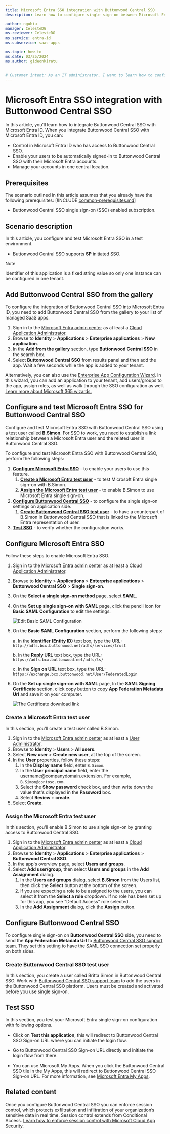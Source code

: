 ```yaml
---
title: Microsoft Entra SSO integration with Buttonwood Central SSO
description: Learn how to configure single sign-on between Microsoft Entra ID and Buttonwood Central SSO.

author: nguhiu
manager: CelesteDG
ms.reviewer: CelesteDG
ms.service: entra-id
ms.subservice: saas-apps

ms.topic: how-to
ms.date: 03/25/2024
ms.author: gideonkiratu


# Customer intent: As an IT administrator, I want to learn how to configure single sign-on between Microsoft Entra ID and Buttonwood Central SSO so that I can control who has access to Buttonwood Central SSO, enable automatic sign-in with Microsoft Entra accounts, and manage my accounts in one central location.
---
```


# Microsoft Entra SSO integration with Buttonwood Central SSO

In this article,  you'll learn how to integrate Buttonwood Central SSO with Microsoft Entra ID. When you integrate Buttonwood Central SSO with Microsoft Entra ID, you can:

* Control in Microsoft Entra ID who has access to Buttonwood Central SSO.
* Enable your users to be automatically signed-in to Buttonwood Central SSO with their Microsoft Entra accounts.
* Manage your accounts in one central location.

## Prerequisites
The scenario outlined in this article assumes that you already have the following prerequisites:
[!INCLUDE [common-prerequisites.md](~/identity/saas-apps/includes/common-prerequisites.md)]
* Buttonwood Central SSO single sign-on (SSO) enabled subscription.

## Scenario description

In this article,  you configure and test Microsoft Entra SSO in a test environment.

* Buttonwood Central SSO supports **SP** initiated SSO.

> [!NOTE]
> Identifier of this application is a fixed string value so only one instance can be configured in one tenant.

## Add Buttonwood Central SSO from the gallery

To configure the integration of Buttonwood Central SSO into Microsoft Entra ID, you need to add Buttonwood Central SSO from the gallery to your list of managed SaaS apps.

1. Sign in to the [Microsoft Entra admin center](https://entra.microsoft.com) as at least a [Cloud Application Administrator](~/identity/role-based-access-control/permissions-reference.md#cloud-application-administrator).
1. Browse to **Identity** > **Applications** > **Enterprise applications** > **New application**.
1. In the **Add from the gallery** section, type **Buttonwood Central SSO** in the search box.
1. Select **Buttonwood Central SSO** from results panel and then add the app. Wait a few seconds while the app is added to your tenant.

 Alternatively, you can also use the [Enterprise App Configuration Wizard](https://portal.office.com/AdminPortal/home?Q=Docs#/azureadappintegration). In this wizard, you can add an application to your tenant, add users/groups to the app, assign roles, as well as walk through the SSO configuration as well. [Learn more about Microsoft 365 wizards.](/microsoft-365/admin/misc/azure-ad-setup-guides)

<a name='configure-and-test-azure-ad-sso-for-buttonwood-central-sso'></a>

## Configure and test Microsoft Entra SSO for Buttonwood Central SSO

Configure and test Microsoft Entra SSO with Buttonwood Central SSO using a test user called **B.Simon**. For SSO to work, you need to establish a link relationship between a Microsoft Entra user and the related user in Buttonwood Central SSO.

To configure and test Microsoft Entra SSO with Buttonwood Central SSO, perform the following steps:

1. **[Configure Microsoft Entra SSO](#configure-azure-ad-sso)** - to enable your users to use this feature.
    1. **[Create a Microsoft Entra test user](#create-an-azure-ad-test-user)** - to test Microsoft Entra single sign-on with B.Simon.
    1. **[Assign the Microsoft Entra test user](#assign-the-azure-ad-test-user)** - to enable B.Simon to use Microsoft Entra single sign-on.
1. **[Configure Buttonwood Central SSO](#configure-buttonwood-central-sso)** - to configure the single sign-on settings on application side.
    1. **[Create Buttonwood Central SSO test user](#create-buttonwood-central-sso-test-user)** - to have a counterpart of B.Simon in Buttonwood Central SSO that is linked to the Microsoft Entra representation of user.
1. **[Test SSO](#test-sso)** - to verify whether the configuration works.

<a name='configure-azure-ad-sso'></a>

## Configure Microsoft Entra SSO

Follow these steps to enable Microsoft Entra SSO.

1. Sign in to the [Microsoft Entra admin center](https://entra.microsoft.com) as at least a [Cloud Application Administrator](~/identity/role-based-access-control/permissions-reference.md#cloud-application-administrator).
1. Browse to **Identity** > **Applications** > **Enterprise applications** > **Buttonwood Central SSO** > **Single sign-on**.
1. On the **Select a single sign-on method** page, select **SAML**.
1. On the **Set up single sign-on with SAML** page, click the pencil icon for **Basic SAML Configuration** to edit the settings.

   ![Edit Basic SAML Configuration](common/edit-urls.png)

1. On the **Basic SAML Configuration** section, perform the following steps:

    a. In the **Identifier (Entity ID)** text box, type the URL:
    `http://adfs.bcx.buttonwood.net/adfs/services/trust`

    b. In the **Reply URL** text box, type the URL:
    `https://adfs.bcx.buttonwood.net/adfs/ls/`
    
	c. In the **Sign on URL** text box, type the URL:
    `https://exchange.bcx.buttonwood.net/User/FederatedLogin`

1. On the **Set up single sign-on with SAML** page, In the **SAML Signing Certificate** section, click copy button to copy **App Federation Metadata Url** and save it on your computer.

	![The Certificate download link](common/copy-metadataurl.png)

<a name='create-an-azure-ad-test-user'></a>

### Create a Microsoft Entra test user

In this section, you'll create a test user called B.Simon.

1. Sign in to the [Microsoft Entra admin center](https://entra.microsoft.com) as at least a [User Administrator](~/identity/role-based-access-control/permissions-reference.md#user-administrator).
1. Browse to **Identity** > **Users** > **All users**.
1. Select **New user** > **Create new user**, at the top of the screen.
1. In the **User** properties, follow these steps:
   1. In the **Display name** field, enter `B.Simon`.  
   1. In the **User principal name** field, enter the username@companydomain.extension. For example, `B.Simon@contoso.com`.
   1. Select the **Show password** check box, and then write down the value that's displayed in the **Password** box.
   1. Select **Review + create**.
1. Select **Create**.

<a name='assign-the-azure-ad-test-user'></a>

### Assign the Microsoft Entra test user

In this section, you'll enable B.Simon to use single sign-on by granting access to Buttonwood Central SSO.

1. Sign in to the [Microsoft Entra admin center](https://entra.microsoft.com) as at least a [Cloud Application Administrator](~/identity/role-based-access-control/permissions-reference.md#cloud-application-administrator).
1. Browse to **Identity** > **Applications** > **Enterprise applications** > **Buttonwood Central SSO**.
1. In the app's overview page, select **Users and groups**.
1. Select **Add user/group**, then select **Users and groups** in the **Add Assignment** dialog.
   1. In the **Users and groups** dialog, select **B.Simon** from the Users list, then click the **Select** button at the bottom of the screen.
   1. If you are expecting a role to be assigned to the users, you can select it from the **Select a role** dropdown. If no role has been set up for this app, you see "Default Access" role selected.
   1. In the **Add Assignment** dialog, click the **Assign** button.

## Configure Buttonwood Central SSO

To configure single sign-on on **Buttonwood Central SSO** side, you need to send the **App Federation Metadata Url** to [Buttonwood Central SSO support team](mailto:support@buttonwood.com.au). They set this setting to have the SAML SSO connection set properly on both sides.

### Create Buttonwood Central SSO test user

In this section, you create a user called Britta Simon in Buttonwood Central SSO. Work with [Buttonwood Central SSO support team](mailto:support@buttonwood.com.au) to add the users in the Buttonwood Central SSO platform. Users must be created and activated before you use single sign-on.

## Test SSO 

In this section, you test your Microsoft Entra single sign-on configuration with following options. 

* Click on **Test this application**, this will redirect to Buttonwood Central SSO Sign-on URL where you can initiate the login flow. 

* Go to Buttonwood Central SSO Sign-on URL directly and initiate the login flow from there.

* You can use Microsoft My Apps. When you click the Buttonwood Central SSO tile in the My Apps, this will redirect to Buttonwood Central SSO Sign-on URL. For more information, see [Microsoft Entra My Apps](/azure/active-directory/manage-apps/end-user-experiences#azure-ad-my-apps).

## Related content

Once you configure Buttonwood Central SSO you can enforce session control, which protects exfiltration and infiltration of your organization’s sensitive data in real time. Session control extends from Conditional Access. [Learn how to enforce session control with Microsoft Cloud App Security](/cloud-app-security/proxy-deployment-aad).
